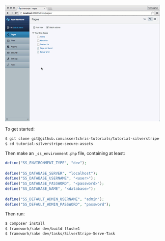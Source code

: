 ![](move.gif)

To get started:

```sh
$ git clone git@github.com:assertchris-tutorials/tutorial-silverstripe-secure-assets.git
$ cd tutorial-silverstripe-secure-assets
```

Then make an `_ss_environment.php` file, containing at least:

```php
define("SS_ENVIRONMENT_TYPE", "dev");

define("SS_DATABASE_SERVER", "localhost");
define("SS_DATABASE_USERNAME", "<user>");
define("SS_DATABASE_PASSWORD", "<password>");
define("SS_DATABASE_NAME", "<database>");

define("SS_DEFAULT_ADMIN_USERNAME", "admin");
define("SS_DEFAULT_ADMIN_PASSWORD", "password");
```

Then run:

```sh
$ composer install
$ framework/sake dev/build flush=1
$ framework/sake dev/tasks/SilverStripe-Serve-Task
```
